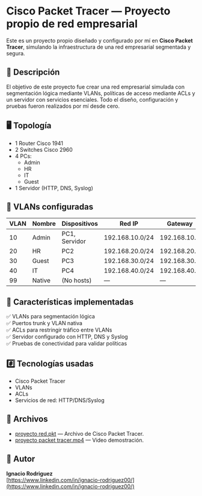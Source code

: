 # Cisco Packet Tracer — Proyecto propio de red empresarial

Este es un proyecto propio diseñado y configurado por mí en **Cisco Packet Tracer**, simulando la infraestructura de una red empresarial segmentada y segura.

## 🔷 Descripción

El objetivo de este proyecto fue crear una red empresarial simulada con segmentación lógica mediante VLANs, políticas de acceso mediante ACLs y un servidor con servicios esenciales. Todo el diseño, configuración y pruebas fueron realizados por mí desde cero.

## 🖥️ Topología

- 1 Router Cisco 1941
- 2 Switches Cisco 2960
- 4 PCs:
  - Admin
  - HR
  - IT
  - Guest
- 1 Servidor (HTTP, DNS, Syslog)

## 🔷 VLANs configuradas

| VLAN | Nombre   | Dispositivos         | Red IP          | Gateway        |
|------|----------|----------------------|-----------------|----------------|
| 10   | Admin    | PC1, Servidor        | 192.168.10.0/24 | 192.168.10.1   |
| 20   | HR       | PC2                  | 192.168.20.0/24 | 192.168.20.1   |
| 30   | Guest    | PC3                  | 192.168.30.0/24 | 192.168.30.1   |
| 40   | IT       | PC4                  | 192.168.40.0/24 | 192.168.40.1   |
| 99   | Native   | (No hosts)           | —               | —              |

## 🔷 Características implementadas

✅ VLANs para segmentación lógica  
✅ Puertos trunk y VLAN nativa  
✅ ACLs para restringir tráfico entre VLANs  
✅ Servidor configurado con HTTP, DNS y Syslog  
✅ Pruebas de conectividad para validar políticas

## #️⃣ **Tecnologías usadas**
- Cisco Packet Tracer
- VLANs
- ACLs
- Servicios de red: HTTP/DNS/Syslog

## 📁 Archivos

- [proyecto red.pkt](proyecto%20red.pkt) — Archivo de Cisco Packet Tracer.
- [proyecto packet tracer.mp4](proyecto%20packet%20tracer.mp4) — Video demostración.
  
## 📌 Autor

**Ignacio Rodriguez**  
[https://www.linkedin.com/in/ignacio-rodriguez00/](https://www.linkedin.com/in/ignacio-rodriguez00/)  
